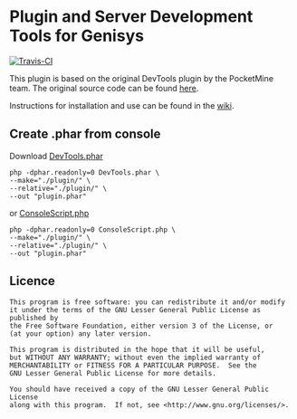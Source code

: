 # Plugin and Server Development Tools for Genisys

[![Travis-CI](https://travis-ci.org/iTXTech/DevTools.svg?branch=master)](https://travis-ci.org/iTXTech/DevTools)

This plugin is based on the original DevTools plugin by the PocketMine team. The original source code can be found [here](https://github.com/PocketMine/DevTools).

Instructions for installation and use can be found in the [wiki](https://github.com/iTXTech/DevTools/wiki).

## Create .phar from console
Download [DevTools.phar](https://github.com/iTXTech/DevTools/releases)

	php -dphar.readonly=0 DevTools.phar \
	--make="./plugin/" \
	--relative="./plugin/" \
	--out "plugin.phar"

or [ConsoleScript.php](https://github.com/iTXTech/DevTools/blob/master/Genisys-DevTools/src/DevTools/ConsoleScript.php)

	php -dphar.readonly=0 ConsoleScript.php \
	--make="./plugin/" \
	--relative="./plugin/" \
	--out "plugin.phar"
	
	
## Licence

	This program is free software: you can redistribute it and/or modify
	it under the terms of the GNU Lesser General Public License as published by
	the Free Software Foundation, either version 3 of the License, or
	(at your option) any later version.

	This program is distributed in the hope that it will be useful,
	but WITHOUT ANY WARRANTY; without even the implied warranty of
	MERCHANTABILITY or FITNESS FOR A PARTICULAR PURPOSE.  See the
	GNU Lesser General Public License for more details.

	You should have received a copy of the GNU Lesser General Public License
	along with this program.  If not, see <http://www.gnu.org/licenses/>.
